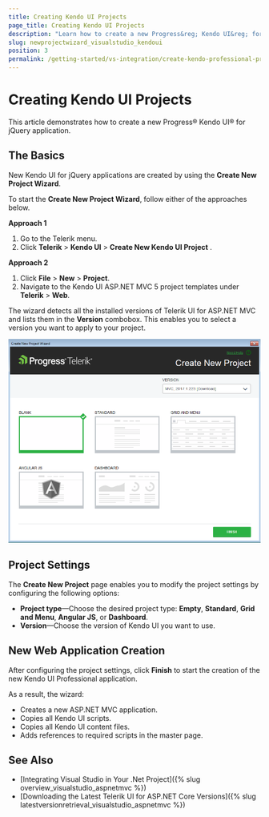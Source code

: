 ```yaml
---
title: Creating Kendo UI Projects
page_title: Creating Kendo UI Projects
description: "Learn how to create a new Progress&reg; Kendo UI&reg; for jQuery application."
slug: newprojectwizard_visualstudio_kendoui
position: 3
permalink: /getting-started/vs-integration/create-kendo-professional-project
---
```


# Creating Kendo UI Projects

This article demonstrates how to create a new Progress&reg; Kendo UI&reg; for jQuery application.

## The Basics

New Kendo UI for jQuery applications are created by using the **Create New Project Wizard**.

To start the **Create New Project Wizard**, follow either of the approaches below.

**Approach 1**

1. Go to the Telerik menu.
2. Click **Telerik** > **Kendo UI** > **Create New Kendo UI Project** .

**Approach 2**

1. Click **File** > **New** > **Project**.
2. Navigate to the Kendo UI ASP.NET MVC 5 project templates under **Telerik** > **Web**.

The wizard detects all the installed versions of Telerik UI for ASP.NET MVC and lists them in the **Version** combobox. This enables you to select a version you want to apply to your project.

![A new Kendo UI Project Wizard](../../getting-started-mvc/vs-integration/images/create_kendo.png)

## Project Settings

The **Create New Project** page enables you to modify the project settings by configuring the following options:

* **Project type**&mdash;Choose the desired project type: **Empty**, **Standard**, **Grid and Menu**, **Angular JS**, or **Dashboard**.
* **Version**&mdash;Choose the version of Kendo UI you want to use.

## New Web Application Creation

After configuring the project settings, click **Finish** to start the creation of the new Kendo UI Professional application.

As a result, the wizard:
* Creates a new ASP.NET MVC application.
* Copies all Kendo UI scripts.
* Copies all Kendo UI content files.
* Adds references to required scripts in the master page.

## See Also

* [Integrating Visual Studio in Your .Net Project]({% slug overview_visualstudio_aspnetmvc %})
* [Downloading the Latest Telerik UI for ASP.NET Core Versions]({% slug latestversionretrieval_visualstudio_aspnetmvc %})
